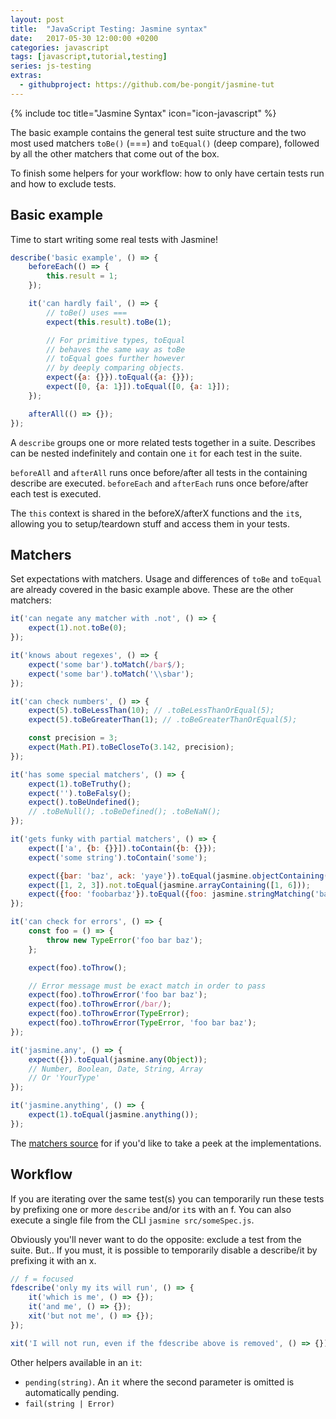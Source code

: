 ```yaml
---
layout: post
title:  "JavaScript Testing: Jasmine syntax"
date:   2017-05-30 12:00:00 +0200
categories: javascript
tags: [javascript,tutorial,testing]
series: js-testing
extras:
  - githubproject: https://github.com/be-pongit/jasmine-tut
---
```


{% include toc title="Jasmine Syntax" icon="icon-javascript" %}

The basic example contains the general test suite structure and the 
two most used matchers `toBe()` (===) and `toEqual()` (deep compare),
followed by all the other matchers that come out of the box.

To finish some helpers for your workflow: how to only have certain
tests run and how to exclude tests.

<!--more-->

## Basic example

Time to start writing some real tests with Jasmine!

```js
describe('basic example', () => {
	beforeEach(() => {
		this.result = 1;
	});

	it('can hardly fail', () => {
		// toBe() uses ===
		expect(this.result).toBe(1);

		// For primitive types, toEqual
		// behaves the same way as toBe
		// toEqual goes further however
		// by deeply comparing objects.
		expect({a: {}}).toEqual({a: {}});
		expect([0, {a: 1}]).toEqual([0, {a: 1}]);
	});

	afterAll(() => {});
});
```

A `describe` groups one or more related tests together in a suite. Describes can be nested indefinitely
and contain one `it` for each test in the suite.

`beforeAll` and `afterAll` runs once before/after all tests in the containing describe are executed.
`beforeEach` and `afterEach` runs once before/after each test is executed.

The `this` context is shared in the beforeX/afterX functions and the `it`s, allowing you to setup/teardown stuff
and access them in your tests.




## Matchers

Set expectations with matchers. Usage and differences of `toBe` and `toEqual` are already covered
in the basic example above. These are the other matchers:

```js
it('can negate any matcher with .not', () => {
	expect(1).not.toBe(0);
});

it('knows about regexes', () => {
	expect('some bar').toMatch(/bar$/);
	expect('some bar').toMatch('\\sbar');
});

it('can check numbers', () => {
	expect(5).toBeLessThan(10); // .toBeLessThanOrEqual(5);
	expect(5).toBeGreaterThan(1); // .toBeGreaterThanOrEqual(5);

	const precision = 3;
	expect(Math.PI).toBeCloseTo(3.142, precision);
});

it('has some special matchers', () => {
	expect(1).toBeTruthy();
	expect('').toBeFalsy();
	expect().toBeUndefined();
	// .toBeNull(); .toBeDefined(); .toBeNaN();
});

it('gets funky with partial matchers', () => {
	expect(['a', {b: {}}]).toContain({b: {}});
	expect('some string').toContain('some');

	expect({bar: 'baz', ack: 'yaye'}).toEqual(jasmine.objectContaining({bar: 'baz'}));
	expect([1, 2, 3]).not.toEqual(jasmine.arrayContaining([1, 6]));
	expect({foo: 'foobarbaz'}).toEqual({foo: jasmine.stringMatching('baz$')});
});

it('can check for errors', () => {
	const foo = () => {
		throw new TypeError('foo bar baz');
	};

	expect(foo).toThrow();

	// Error message must be exact match in order to pass
	expect(foo).toThrowError('foo bar baz');
	expect(foo).toThrowError(/bar/);
	expect(foo).toThrowError(TypeError);
	expect(foo).toThrowError(TypeError, 'foo bar baz');
});

it('jasmine.any', () => {
	expect({}).toEqual(jasmine.any(Object));
	// Number, Boolean, Date, String, Array
	// Or 'YourType'
});

it('jasmine.anything', () => {
	expect(1).toEqual(jasmine.anything());
});

```

The [matchers source][jasmine-matchers] for if you'd like to take a peek at the implementations.




## Workflow

If you are iterating over the same test(s) you can temporarily run these tests by prefixing
one or more `describe` and/or `it`s with an f.
You can also execute a single file from the CLI `jasmine src/someSpec.js`.

Obviously you'll never want to do the opposite: exclude a test from the suite. But.. If you must, it is possible
to temporarily disable a describe/it by prefixing it with an x.

```js
// f = focused
fdescribe('only my its will run', () => {
	it('which is me', () => {});
	it('and me', () => {});
	xit('but not me', () => {});
});

xit('I will not run, even if the fdescribe above is removed', () => {});
```

Other helpers available in an `it`:
- `pending(string)`. An `it` where the second parameter is omitted is automatically pending.
- `fail(string | Error)`



[jasmine-matchers]: https://github.com/jasmine/jasmine/blob/master/src/core/matchers
